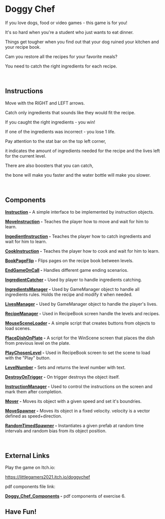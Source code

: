 # Doggy Chef

If you love dogs, food or video games - this game is for you!

It's so hard when you're a student who just wants to eat dinner.

Things get tougher when you find out that your dog ruined your kitchen and your recipe book.

Cam you restore all the recipes for your favorite meals?

You need to catch the right ingredients for each recipe.


<br/>

## Instructions

Move with the RIGHT and LEFT arrows.

Catch only ingredients that sounds like they would fit the recipe.

If you caught the right ingredients - you win!

If one of the ingredients was incorrect - you lose 1 life.

Pay attention to the stat bar on the top left corner,

it indicates the amount of ingredients needed for the recipe and the lives left for the current level.

There are also boosters that you can catch,

the bone will make you faster and the water bottle will make you slower.

<br/>

## Components

**[Instruction](Assets/Scripts/Instruction.cs) -** A simple interface to be implemented by instruction objects.
<br />

**[MoveInstruction](Assets/Scripts/MoveInstruction.cs) -** Teaches the player how to move and wait for him to learn.
<br />

**[IngedientInstruction](Assets/Scripts/IngedientInstruction.cs) -** Teaches the player how to catch ingredients and wait for him to learn.
<br />

**[CookInstruction](Assets/Scripts/CookInstruction.cs) -** Teaches the player how to cook and wait for him to learn.
<br />

**[BookPageFlip](Assets/Scripts/BookPageFlip.cs) -** Flips pages on the recipe book between levels.
<br />

**[EndGameOnCall](Assets/Scripts/EndGameOnCall.cs) -** Handles different game ending scenarios.
<br />

**[IngredientCatcher](Assets/Scripts/IngredientCatcher.cs) -** Used by player to handle ingredients catching.
<br />

**[IngredientsManager](Assets/Scripts/IngredientsManager.cs) -** Used by GameManager object to handle all ingredients rules. Holds the recipe and modify it when needed.
<br />

**[LivesManager](Assets/Scripts/LivesManager.cs) -** Used by GameManager object to handle the player's lives.
<br />

**[RecipeManager](Assets/Scripts/RecipeManager.cs) -** Used in RecipeBook screen handle the levels and recipes.
<br />

**[MouseSceneLoader](Assets/Scripts/MouseSceneLoader.cs) -** A simple script that creates buttons from objects to load scenes.
<br />

**[PlaceDishOnPlate](Assets/Scripts/PlaceDishOnPlate.cs) -** A script for the WinScene screen that places the dish from previous level on the plate.
<br />

**[PlayChosenLevel](Assets/Scripts/PlayChosenLevel.cs) -** Used in RecipeBook screen to set the scene to load with the "Play" button.
<br />

**[LevelNumber](Assets/LevelNumber.cs) -** Sets and returns the level number with text.
<br />

**[DestroyOnTrigger](Assets/DestroyOnTrigger.cs) -** On trigger destroys the object itself.
<br />

**[InstructionManager](Assets/InstructionManager.cs) -** Used to control the instructions on the screen and mark them after completion.
<br />

**[Mover](Assets/Mover.cs) -** Moves its object with a given speed and set it's boundries.
<br />

**[MoveSpawner](Assets/MoveSpawner.cs) -** Moves its object in a fixed velocity. velocity is a vector defined as speed+direction.
<br />

**[RandomTimedSpawner](Assets/RandomTimedSpawner.cs) -** Instantiates a given prefab at random time intervals and random bias from its object position.
<br />

<br />

## External Links

Play the game on Itch.io:

https://littlegamers2021.itch.io/doggychef

pdf components file link:
<br />

**[Doggy_Chef_Components](Doggy_Chef_Components.pdf) -** pdf components of exercise 6.

## **Have Fun!**

